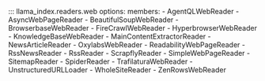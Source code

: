 ::: llama_index.readers.web
    options:
      members:
        - AgentQLWebReader
        - AsyncWebPageReader
        - BeautifulSoupWebReader
        - BrowserbaseWebReader
        - FireCrawlWebReader
        - HyperbrowserWebReader
        - KnowledgeBaseWebReader
        - MainContentExtractorReader
        - NewsArticleReader
        - OxylabsWebReader
        - ReadabilityWebPageReader
        - RssNewsReader
        - RssReader
        - ScrapflyReader
        - SimpleWebPageReader
        - SitemapReader
        - SpiderReader
        - TrafilaturaWebReader
        - UnstructuredURLLoader
        - WholeSiteReader
        - ZenRowsWebReader
